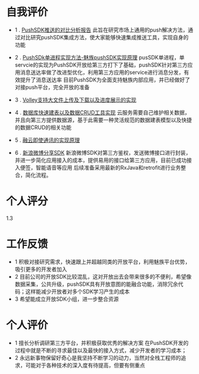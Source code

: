 # 自我评价
* 1 . [PushSDK推送的对比分析报告](https://github.com/comsince/DevelopNote/tree/master/meizu)
此旨在研究市场上通用的push解决方法，通过对比研究pushSDK集成方法，使大家能够快速集成推送工具，实现自身的功能

* 2 . [PushSDk单进程实现方法-魅族pushSDK实现原理](https://github.com/comsince/DevelopNote/blob/master/push/pushSDK_design_doc.md)
pusSDK单进程，单servcie的实现为PushSDK开放给第三方打下了基础，pushSDK针对第三方应用消息送达率做了改进型优化，利用第三方应用的service进行消息分发，有效提升了消息送达率
目前PushSDK为全面支持魅族内部应用，并已经做好了对接push平台，完全开放的准备

* 3 . [Volley支持大文件上传及下载以及进度展示的实现]() 

* 4 . [数据库快速建表以及数据CRUD工具实现]()
 云服务需要自己维护相关数据，并且向第三方提供数据源，基于此需要一种灵活规范的数据建表模型以及快捷的数据CRUD的相关功能

* 5 . [融云即使通讯的实现原理](https://github.com/comsince/DevelopNote/blob/master/meizu/rongyun-sdk-%E8%AE%BE%E8%AE%A1%E5%88%86%E6%9E%90.md)
* 6 . [新浪微博分享SDK]()
新浪微博SDK对第三方鉴权，发送微博接口进行封装，并进一步简化应用接入的成本，提供易用的接口给第三方应用，目前已成功接入便签，智能语音等应用
后续准备采用最新的RxJava和retrofit进行业务整合，简化流程。

# 个人评分
1.3

# 工作反馈
* 1 积极对接研究需求，快速跟上并超越同类的开放平台，利用魅族平台优势，吸引更多的开发者加入
* 2 目前公司的开放SDK比较混乱，这对开放出去会带来很多的不便利，希望像数据采集，公共升级，pushSDK具有开放意图的能融合功能，消除冗余代码；这样能减少开放者对多个SDK学习产生的成本
* 3 希望能成立开放SDK小组，进一步整合资源

# 个人评价
* 1 擅长分析调研第三方平台，并积极获取优秀的解决方案
    在PushSDK开发的过程中就是不断的寻求最佳以及最快的接入方式，减少开发者的学习成本；
* 2 永远新事物保留好奇心是我坚持不断学习的动力，当然对全栈工程师的追求，可能对于各种技术的深入度有待提高，但要有侧重点



